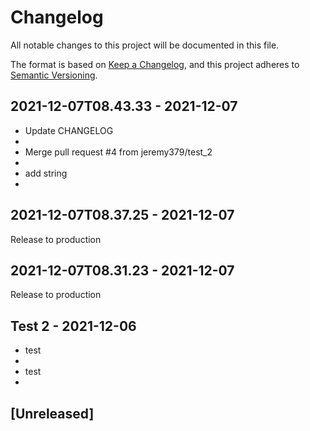 # Changelog

All notable changes to this project will be documented in this file.

The format is based on [Keep a Changelog](https://keepachangelog.com/en/1.0.0/),
and this project adheres to [Semantic Versioning](https://semver.org/spec/v2.0.0.html).

## 2021-12-07T08.43.33 - 2021-12-07

- Update CHANGELOG
- 
- Merge pull request #4 from jeremy379/test_2
- 
- add string
- 

## 2021-12-07T08.37.25 - 2021-12-07

Release to production

## 2021-12-07T08.31.23 - 2021-12-07

Release to production

## Test 2 - 2021-12-06

- test
- 
- test
- 

## [Unreleased]
